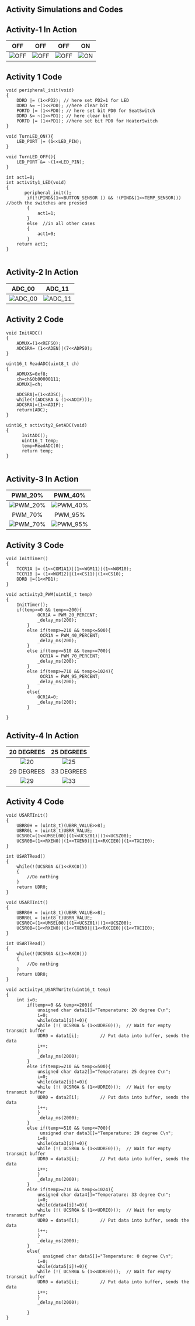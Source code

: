 ## Activity Simulations and Codes

## Activity-1 In Action

|OFF|OFF|OFF|ON|
|:--:|:--:|:--:|:--:|
|![OFF](https://user-images.githubusercontent.com/80662569/116460814-1e747f00-a885-11eb-9361-7d70ba90e82d.PNG) |![OFF](https://user-images.githubusercontent.com/80662569/116460808-1c122500-a885-11eb-8023-4ab0ec876fa6.PNG)|![OFF](https://user-images.githubusercontent.com/80662569/116460810-1ddbe880-a885-11eb-9460-5a43f89de00e.PNG)|![ON](https://user-images.githubusercontent.com/80662569/116460813-1ddbe880-a885-11eb-90f1-d0da5705cd19.PNG)|

## Activity 1 Code 
```
void peripheral_init(void)
{	
	DDRD |= (1<<PD2); // here set PD2=1 for LED
    DDRD &= ~(1<<PD0); //here clear bit
    PORTD |= (1<<PD0); // here set bit PD0 for SeatSwitch
    DDRD &= ~(1<<PD1); // here clear bit
    PORTD |= (1<<PD1); //here set bit PD0 for HeaterSwitch
}

void TurnLED_ON(){
    LED_PORT |= (1<<LED_PIN); 
}

void TurnLED_OFF(){
    LED_PORT &= ~(1<<LED_PIN);
}

int act1=0;
int activity1_LED(void)
{
       peripheral_init();
        if(!(PIND&(1<<BUTTON_SENSOR )) && !(PIND&(1<<TEMP_SENSOR))) //both the switches are pressed
        { 
            act1=1;
        }
        else  //in all other cases
        {
            act1=0;
        }
    return act1;
}
  
```


## Activity-2 In Action

|ADC_00|ADC_11|
|:--:|:--:|
|![ADC_00](https://user-images.githubusercontent.com/80662569/116461383-d0ac4680-a885-11eb-84b5-dc8d17cff3dc.PNG) |![ADC_11](https://user-images.githubusercontent.com/80662569/116461375-cdb15600-a885-11eb-805c-2dc73d198a3d.PNG)|

## Activity 2 Code 
```
void InitADC()
{
    ADMUX=(1<<REFS0);
    ADCSRA= (1<<ADEN)|(7<<ADPS0);
}

uint16_t ReadADC(uint8_t ch)
{
    ADMUX&=0xf8;
    ch=ch&0b00000111;
    ADMUX|=ch;

    ADCSRA|=(1<<ADSC);
    while(!(ADCSRA & (1<<ADIF)));
    ADCSRA|=(1<<ADIF);
    return(ADC);
}

uint16_t activity2_GetADC(void)
{
      InitADC();
      uint16_t temp;
      temp=ReadADC(0);
      return temp;
}
  
```

## Activity-3 In Action

|PWM_20%|PWM_40%|
|:--:|:--:|
|![PWM_20%](https://user-images.githubusercontent.com/80662569/116461901-72cc2e80-a886-11eb-8525-42061d74f693.PNG) |![PWM_40%](https://user-images.githubusercontent.com/80662569/116461893-7069d480-a886-11eb-859b-1ec11c368164.PNG)|
|PWM_70%|PWM_95%|
|![PWM_70%](https://user-images.githubusercontent.com/80662569/116461897-72339800-a886-11eb-9006-369b7be40d44.PNG)|![PWM_95%](https://user-images.githubusercontent.com/80662569/116461900-72339800-a886-11eb-8eea-43aeae327bea.PNG)|

## Activity 3 Code 
```
void InitTimer()
{
    TCCR1A |= (1<<COM1A1)|(1<<WGM11)|(1<<WGM10);
    TCCR1B |= (1<<WGM12)|(1<<CS11)|(1<<CS10);
    DDRB |=(1<<PB1);
}

void activity3_PWM(uint16_t temp)
{
    InitTimer();
    if(temp>=0 && temp<=200){
            OCR1A = PWM_20_PERCENT;
            _delay_ms(200);
        }
        else if(temp>=210 && temp<=500){
             OCR1A = PWM_40_PERCENT;
            _delay_ms(200);
        }
        else if(temp>=510 && temp<=700){
             OCR1A = PWM_70_PERCENT;
            _delay_ms(200);
        }
        else if(temp>=710 && temp<=1024){
             OCR1A = PWM_95_PERCENT;
            _delay_ms(200);
        }
        else{
            OCR1A=0;
            _delay_ms(200);
        }

}

```

## Activity-4 In Action

|20 DEGREES|25 DEGREES|
|:--:|:--:|
|![20](https://user-images.githubusercontent.com/80662569/116462498-20d7d880-a887-11eb-827d-3c4601f65f82.PNG) |![25](https://user-images.githubusercontent.com/80662569/116462506-22a19c00-a887-11eb-9f96-e03d69035c7e.PNG)|
|29 DEGREES|33 DEGREES|
|![29](https://user-images.githubusercontent.com/80662569/116462509-233a3280-a887-11eb-9b8f-c925bc36cdcd.PNG)|![33](https://user-images.githubusercontent.com/80662569/116462511-233a3280-a887-11eb-91a9-a11098dc7529.PNG)|

## Activity 4 Code 
```
void USARTInit()
{
    UBRR0H = (uint8_t)(UBRR_VALUE>>8);
    UBRR0L = (uint8_t)UBRR_VALUE;
    UCSR0C=(1<<UMSEL00)|(1<<UCSZ01)|(1<<UCSZ00);
    UCSR0B=(1<<RXEN0)|(1<<TXEN0)|(1<<RXCIE0)|(1<<TXCIE0);
}

int USARTRead()
{
    while(!(UCSR0A &(1<<RXC0)))
    {
        //Do nothing
    }
    return UDR0;
}

void USARTInit()
{
    UBRR0H = (uint8_t)(UBRR_VALUE>>8);
    UBRR0L = (uint8_t)UBRR_VALUE;
    UCSR0C=(1<<UMSEL00)|(1<<UCSZ01)|(1<<UCSZ00);
    UCSR0B=(1<<RXEN0)|(1<<TXEN0)|(1<<RXCIE0)|(1<<TXCIE0);
}

int USARTRead()
{
    while(!(UCSR0A &(1<<RXC0)))
    {
        //Do nothing
    }
    return UDR0;
}

void activity4_USARTWrite(uint16_t temp)
{ 
    int i=0;
        if(temp>=0 && temp<=200){
            unsigned char data1[]="Temperature: 20 degree C\n";
            i=0;
            while(data1[i]!=0){
            while (!( UCSR0A & (1<<UDRE0)));  // Wait for empty transmit buffer
            UDR0 = data1[i];        // Put data into buffer, sends the data
            i++;
            }
            _delay_ms(2000);
        }
        else if(temp>=210 && temp<=500){
            unsigned char data2[]="Temperature: 25 degree C\n";
            i=0;
            while(data2[i]!=0){
            while (!( UCSR0A & (1<<UDRE0)));  // Wait for empty transmit buffer
            UDR0 = data2[i];        // Put data into buffer, sends the data
            i++;
            }
            _delay_ms(2000);
        }
        else if(temp>=510 && temp<=700){        
             unsigned char data3[]="Temperature: 29 degree C\n";
            i=0;
            while(data3[i]!=0){
            while (!( UCSR0A & (1<<UDRE0)));  // Wait for empty transmit buffer
            UDR0 = data3[i];        // Put data into buffer, sends the data
            i++;
            }
            _delay_ms(2000);
        }
        else if(temp>=710 && temp<=1024){         
            unsigned char data4[]="Temperature: 33 degree C\n";     
            i=0;
            while(data4[i]!=0){
            while (!( UCSR0A & (1<<UDRE0)));  // Wait for empty transmit buffer
            UDR0 = data4[i];        // Put data into buffer, sends the data
            i++;
            }
            _delay_ms(2000);
        }
        else{
              unsigned char data5[]="Temperature: 0 degree C\n";
            i=0;
            while(data5[i]!=0){
            while (!( UCSR0A & (1<<UDRE0)));  // Wait for empty transmit buffer
            UDR0 = data5[i];        // Put data into buffer, sends the data
            i++;
            }
            _delay_ms(2000);
            
        }
}
  
```

